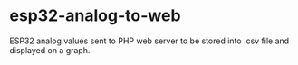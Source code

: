 # esp32-analog-to-web
ESP32 analog values sent to PHP web server to be stored into .csv file and displayed on a graph.
